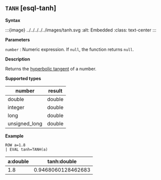 ## `TANH` [esql-tanh]

**Syntax**

:::{image} ../../../../../images/tanh.svg
:alt: Embedded
:class: text-center
:::

**Parameters**

`number`
:   Numeric expression. If `null`, the function returns `null`.

**Description**

Returns the [hyperbolic tangent](https://en.wikipedia.org/wiki/Hyperbolic_functions) of a number.

**Supported types**

| number | result |
| --- | --- |
| double | double |
| integer | double |
| long | double |
| unsigned_long | double |

**Example**

```esql
ROW a=1.8
| EVAL tanh=TANH(a)
```

| a:double | tanh:double |
| --- | --- |
| 1.8 | 0.9468060128462683 |


